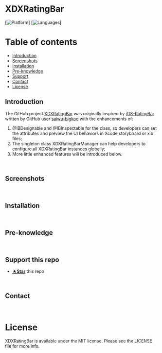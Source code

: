 # XDXRatingBar

[![Platform](https://img.shields.io/badge/platforms-iOS%208.0+%20.svg)] [![Languages](https://img.shields.io/badge/language-objc%20|%20swift-FF69B4.svg?style=plastic)]

# Table of contents
* [Introduction](#introduction)
* [Screenshots](#screenshots)
* [Installation](#installation)
* [Pre-knowledge](#pre-knowledge)
* [Support](#support)
* [Contact](#contact)
* [License](#license)

## <a id="introduction"></a>Introduction

The GitHub project [XDXRatingBar](https://github.com/6xieapplexia6/XDXRatingBar) was originally inspired by [iOS-RatingBar](https://github.com/saiwu-bigkoo/iOS-RatingBar) written by GitHub user [saiwu-bigkoo](https://github.com/saiwu-bigkoo) with the enhancements of: 

1. @IBDesignable and @IBInspectable for the class, so developers can set the attributes and preview the UI behaviors in Xcode storyboard or xib files;
2. The singleton class XDXRatingBarManager can help developers to configure all XDXRatingBar instances globally;
3. More little enhanced features will be introduced below.

<br/>

## <a id="screenshots"></a>Screenshots

<br/>

## <a id="installation"></a>Installation

<br/>

## <a id="pre-knowledge"></a>Pre-knowledge

<br/>

## <a id="support"></a>Support this repo

* [**★Star**](#) this repo 

<br/>

## <a id="contact"></a>Contact

<br/>

# License
XDXRatingBar is available under the MIT license. Please see the LICENSE file for more info.